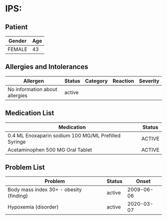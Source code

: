 # IPS:

## Patient

|Gender|Age|
|---|---|
|FEMALE|43|

## Allergies and Intolerances

|Allergen|Status|Category|Reaction|Severity|
|---|---|---|---|---|
|No information about allergies|active||||

## Medication List

|Medication|Status|
|---|---|
|0.4 ML Enoxaparin sodium 100 MG/ML Prefilled Syringe|ACTIVE|
|Acetaminophen 500 MG Oral Tablet|ACTIVE|

## Problem List

|Problem|Status|Onset|
|---|---|---|
|Body mass index 30+ - obesity (finding)|active|2009-06-06|
|Hypoxemia (disorder)|active|2020-03-07|
